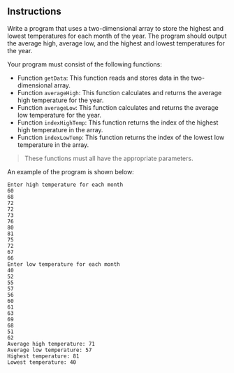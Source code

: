 ## Instructions
Write a program that uses a two-dimensional array to store the highest and lowest temperatures for each month of the year. The program should output the average high, average low, and the highest and lowest temperatures for the year. 

Your program must consist of the following functions:
* Function `getData`: This function reads and stores data in the two-dimensional array.
* Function `averageHigh`: This function calculates and returns the average high temperature for the year.
* Function `averageLow`: This function calculates and returns the average low temperature for the year.
* Function `indexHighTemp`: This function returns the index of the highest high temperature in the array.
* Function `indexLowTemp`: This function returns the index of the lowest low temperature in the array.

>These functions must all have the appropriate parameters. 

An example of the program is shown below: 

```text
Enter high temperature for each month
60
68
72
72
73
76
80
81
75
72
67
66
Enter low temperature for each month
40
52
55
57
56
60
61
63
69
68
51
62
Average high temperature: 71
Average low temperature: 57
Highest temperature: 81
Lowest temperature: 40
```
